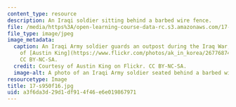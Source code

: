```yaml
---
content_type: resource
description: An Iraqi soldier sitting behind a barbed wire fence.
file: /media/https%3A/open-learning-course-data-rc.s3.amazonaws.com/17-s950-social-science-and-the-iraq-and-syrian-wars-fall-2016/a3f6da3d29d1df914f46e6e019867971_17-s950f16.jpg
file_type: image/jpeg
image_metadata:
  caption: An Iraqi Army soldier guards an outpost during the Iraq War, 2008. Courtesy
    of [Austin King](https://www.flickr.com/photos/ak_in_korea/2677687491/) on Flickr.
    CC BY-NC-SA.
  credit: Courtesy of Austin King on Flickr. CC BY-NC-SA.
  image-alt: A photo of an Iraqi Army soldier seated behind a barbed wire fence.
resourcetype: Image
title: 17-s950f16.jpg
uid: a3f6da3d-29d1-df91-4f46-e6e019867971
---
```

